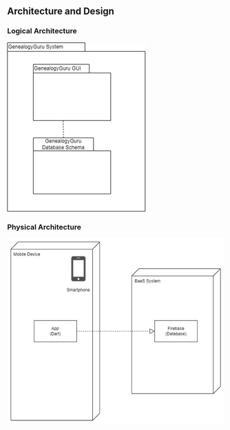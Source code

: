 ## Architecture and Design

### Logical Architecture

![Logical Architecture](../images/logical_architecture.png)

### Physical Architecture

![Physical Architecture](../images/physical_architecture.png)

